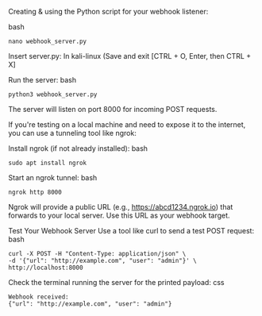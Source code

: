 Creating & using the Python script for your webhook listener:

bash
```
nano webhook_server.py
```
Insert server.py: In kali-linux (Save and exit [CTRL + O, Enter, then CTRL + X]

Run the server:
bash
```
python3 webhook_server.py
```
The server will listen on port 8000 for incoming POST requests.

If you're testing on a local machine and need to expose it to the internet, you can use a tunneling tool like ngrok:

Install ngrok (if not already installed):
bash
```
sudo apt install ngrok
```
Start an ngrok tunnel:
bash
```
ngrok http 8000
```
Ngrok will provide a public URL (e.g., https://abcd1234.ngrok.io) that forwards to your local server. Use this URL as your webhook target.

Test Your Webhook Server
Use a tool like curl to send a test POST request:
bash
```
curl -X POST -H "Content-Type: application/json" \
-d '{"url": "http://example.com", "user": "admin"}' \
http://localhost:8000
```

Check the terminal running the server for the printed payload:
css
```
Webhook received:
{"url": "http://example.com", "user": "admin"}
```


